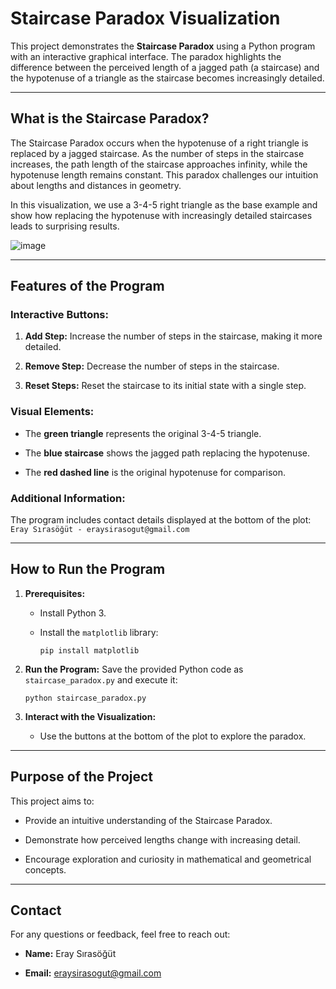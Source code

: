 # Staircase Paradox Visualization

This project demonstrates the **Staircase Paradox** using a Python program with an interactive graphical interface. The paradox highlights the difference between the perceived length of a jagged path (a staircase) and the hypotenuse of a triangle as the staircase becomes increasingly detailed.

----------

## What is the Staircase Paradox?

The Staircase Paradox occurs when the hypotenuse of a right triangle is replaced by a jagged staircase. As the number of steps in the staircase increases, the path length of the staircase approaches infinity, while the hypotenuse length remains constant. This paradox challenges our intuition about lengths and distances in geometry.

In this visualization, we use a 3-4-5 right triangle as the base example and show how replacing the hypotenuse with increasingly detailed staircases leads to surprising results.

![image](https://github.com/user-attachments/assets/706354ab-41f5-49dc-b24e-2b602dbb618a)

----------

## Features of the Program

### Interactive Buttons:

1.  **Add Step:** Increase the number of steps in the staircase, making it more detailed.

2.  **Remove Step:** Decrease the number of steps in the staircase.

3.  **Reset Steps:** Reset the staircase to its initial state with a single step.

### Visual Elements:

-   The **green triangle** represents the original 3-4-5 triangle.

-   The **blue staircase** shows the jagged path replacing the hypotenuse.

-   The **red dashed line** is the original hypotenuse for comparison.

### Additional Information:

The program includes contact details displayed at the bottom of the plot: `Eray Sırasöğüt - eraysirasogut@gmail.com`

----------

## How to Run the Program

1. **Prerequisites:**

   - Install Python 3.

   - Install the `matplotlib` library:

     ```
     pip install matplotlib
     ```

2. **Run the Program:** Save the provided Python code as `staircase_paradox.py` and execute it:

   ```
   python staircase_paradox.py
   ```

3. **Interact with the Visualization:**

   -   Use the buttons at the bottom of the plot to explore the paradox.

----------

## Purpose of the Project

This project aims to:

-   Provide an intuitive understanding of the Staircase Paradox.

-   Demonstrate how perceived lengths change with increasing detail.

-   Encourage exploration and curiosity in mathematical and geometrical concepts.

----------

## Contact

For any questions or feedback, feel free to reach out:

-   **Name:** Eray Sırasöğüt

-   **Email:**  eraysirasogut@gmail.com
